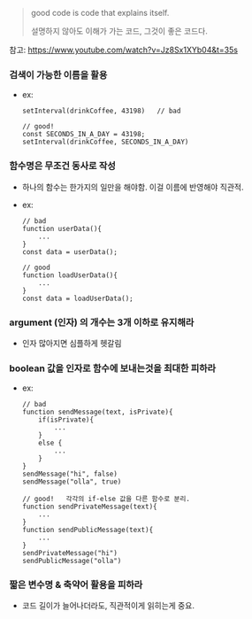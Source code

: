 > good code is code that explains itself.
>
> 설명하지 않아도 이해가 가는 코드, 그것이 좋은 코드다.

참고: https://www.youtube.com/watch?v=Jz8Sx1XYb04&t=35s



### 검색이 가능한 이름을 활용

- ex:

  ```react
  setInterval(drinkCoffee, 43198)   // bad
  
  // good!
  const SECONDS_IN_A_DAY = 43198;
  setInterval(drinkCoffee, SECONDS_IN_A_DAY)
  ```



### 함수명은 무조건 동사로 작성

- 하나의 함수는 한가지의 일만을 해야함. 이걸 이름에 반영해야 직관적.

- ex:

  ```react
  // bad
  function userData(){
      ...
  }
  const data = userData();
      
  // good
  function loadUserData(){
      ...
  }
  const data = loadUserData();
  ```

  

### argument (인자) 의 개수는 3개 이하로 유지해라

- 인자 많아지면 심플하게 헷갈림



### boolean 값을 인자로 함수에 보내는것을 최대한 피하라

- ex:

  ```react
  // bad
  function sendMessage(text, isPrivate){
      if(isPrivate){
          ...
      }
      else {
          ...
      }
  }
  sendMessage("hi", false)
  sendMessage("olla", true)
  
  // good!   각각의 if-else 값을 다른 함수로 분리.
  function sendPrivateMessage(text){
      ...
  }
  function sendPublicMessage(text){
      ...
  }
  sendPrivateMessage("hi")
  sendPublicMessage("olla")
  ```



### 짧은 변수명 & 축약어 활용을 피하라

- 코드 길이가 늘어나더라도,
  직관적이게 읽히는게 중요.